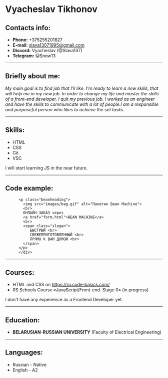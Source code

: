 # Vyacheslav Tikhonov
## Contacts info:
* **Phone:** +375255201827
* **E-mail:** slava13071995@gmail.com
* **Discord:** Vyacheslav (@Slava137)
* **Telegram:** @Snow13
-----
## Briefly about me:
*My main goal is to find job that I'll like. I'm ready to learn a new skills, that will help me in my new 
job. In order to change my life and master the skills of a front-end developer, I quit my previous job. I worked as an engineer and have the skills to communicate with a lot of people.I am a responsible and purposeful person who likes to achieve the set tasks.* 

-----
## Skills:
* HTML
* CSS
* Git
* VSC
  
I will start learning JS in the near future.

-----
## Code example:
```<div id="sidebar">
      <p class="beanheading">
        <img src="images/bag.gif" alt="Пакетик Bean Machine">
        <br>
        ОНЛАЙН-ЗАКАЗ через
        <a href="form.html">BEAN MACHINE</a>
        <br>
        <span class="slogan">
           БЫСТРЫЙ <br>
           СВЕЖЕПРИГОТОВЛЕННЫЙ <br>
           ПРЯМО К ВАМ ДОМОЙ <br>
        </span>
      </p>
      </div>
```
-----
## Courses:
* HTML and CSS on https://ru.code-basics.com/
* RS Schools Course «JavaScript/Front-end. Stage 0» (in progress) 

I don't have any experience as a Frontend Developer yet.

-----
## Education:
* **BELARUSIAN-RUSSIAN UNIVERSITY** (Faculty of Electrical Engineering)
-----
## Languages:
* Russian - Native
* English - A2

